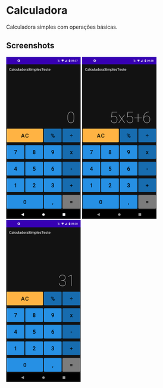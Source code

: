 # Calculadora 

Calculadora simples com operações básicas.

## Screenshots
<div class="column">
  <img src="https://github.com/leo-motta/Calculadora/blob/main/screenshots/00.png" width="200">
  <img src="https://github.com/leo-motta/Calculadora/blob/main/screenshots/01.png" width="200">
  <img src="https://github.com/leo-motta/Calculadora/blob/main/screenshots/02.png" width="200">
</div>

